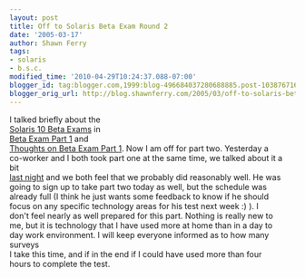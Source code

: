 ```yaml
---
layout: post
title: Off to Solaris Beta Exam Round 2
date: '2005-03-17'
author: Shawn Ferry
tags:
- solaris
- b.s.c.
modified_time: '2010-04-29T10:24:37.088-07:00'
blogger_id: tag:blogger.com,1999:blog-496684037280688885.post-1038767166290114883
blogger_orig_url: http://blog.shawnferry.com/2005/03/off-to-solaris-beta-exam-round-2.html
---
```


I talked briefly about the [  
Solaris 10 Beta
Exams](http://www.sun.com/training/certification/solaris/beta.html) in [  
Beta Exam Part
1](http://blogs.sun.com/roller/page/yakshaving/20050317#solaris_10_beta_exam_part)
and [  
Thoughts on Beta Exam Part
1](http://blogs.sun.com/roller/page/yakshaving/20050317#thoughts_on_solaris_10_beta).
Now I am off for part two. Yesterday a  
co-worker and I both took part one at the same time, we talked about it a  
bit [  
last night](
http://blogs.sun.com/roller/page/yakshaving/20050317#studying_for_beta_2_skeept)
and we both feel that we probably did reasonably well. He was  
going to sign up to take part two today as well, but the schedule was  
already full (I think he just wants some feedback to know if he should  
focus on any specific technology areas for his test next week :) ). I  
don't feel nearly as well prepared for this part. Nothing is really new to  
me, but it is technology that I have used more at home than in a day to  
day work environment. I will keep everyone informed as to how many surveys  
I take this time, and if in the end if I could have used more than four  
hours to complete the test.  

